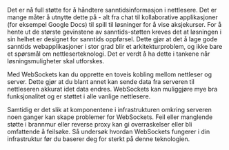 Det er nå full støtte for å håndtere sanntidsinformasjon i nettlesere. Det er mange måter å utnytte dette på - alt fra chat til kollaborative applikasjoner (for eksempel Google Docs) til spill til løsninger for å vise aksjekurser. For å hente ut  de største gevinstene av sanntids-støtten kreves det at løsningen i sin helhet er designet for sanntids oppførsel. Dette gjør at det å lage gode sanntids webapplikasjoner i stor grad blir et arkitekturproblem, og ikke bare et spørsmål om nettleserteknologi. Det er verdt å ha dette i tankene når løsningsmuligheter skal utforskes.

Med WebSockets kan du opprette en toveis kobling mellom nettleser og server. Dette gjør at du blant annet kan sende data fra serveren til nettleseren akkurat idet data endres. WebSockets kan muliggjøre mye bra funksjonalitet og er støttet i alle vanlige nettlesere.

Samtidig er det slik at komponentene i infrastrukturen omkring serveren noen ganger kan skape problemer for WebSockets. Feil eller manglende støtte i brannmur eller reverse proxy kan gi overraskelser eller bli omfattende å feilsøke. Så undersøk hvordan WebSockets fungerer i din infrastruktur før du baserer deg for sterkt på denne teknologien.